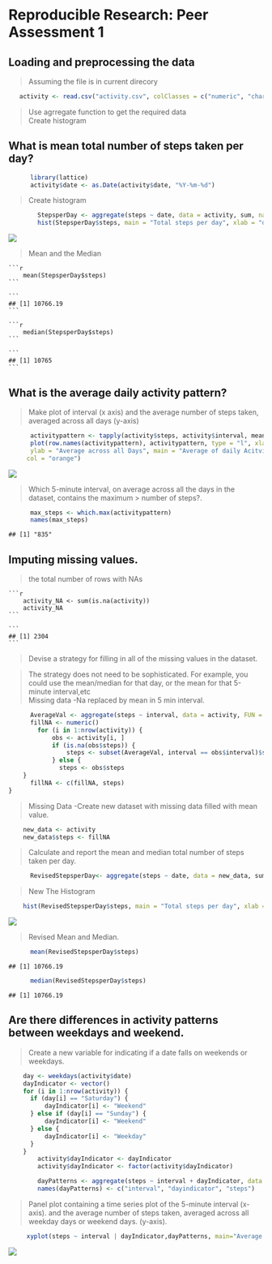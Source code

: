 # Reproducible Research: Peer Assessment 1


## Loading and preprocessing the data  

> Assuming the file is in current direcory  




```r
   activity <- read.csv("activity.csv", colClasses = c("numeric", "character", "numeric"))
```

> Use agrregate function to get the required data  
> Create histogram   

## What is mean total number of steps taken per day?  


```r
      library(lattice)
      activity$date <- as.Date(activity$date, "%Y-%m-%d")
```

> Create histogram    


```r
        StepsperDay <- aggregate(steps ~ date, data = activity, sum, na.rm = TRUE)
        hist(StepsperDay$steps, main = "Total steps per day", xlab = "day", col = "Blue")
```

![](PA1_template_files/figure-html/unnamed-chunk-3-1.png) 
> Mean and the Median 

    
    
    ```r
        mean(StepsperDay$steps)
    ```
    
    ```
    ## [1] 10766.19
    ```
    
    ```r
        median(StepsperDay$steps)
    ```
    
    ```
    ## [1] 10765
    ```

## What is the average daily activity pattern?
> Make plot of interval (x axis) and the average number of steps taken, averaged across all
> days (y-axis)  



```r
      activitypattern <- tapply(activity$steps, activity$interval, mean, na.rm = TRUE)
      plot(row.names(activitypattern), activitypattern, type = "l", xlab = "5-minute interval", 
      ylab = "Average across all Days", main = "Average of daily Acitvity Pattern", 
     col = "orange")
```

![](PA1_template_files/figure-html/unnamed-chunk-5-1.png) 


>  Which 5-minute interval, on average across all the days in the dataset, contains the maximum >  number of steps?.      


```r
      max_steps <- which.max(activitypattern)
      names(max_steps)
```

```
## [1] "835"
```

## Imputing missing values.  

> the total number of rows with NAs  

    
    ```r
        activity_NA <- sum(is.na(activity))
        activity_NA
    ```
    
    ```
    ## [1] 2304
    ```
    
> Devise a strategy for filling in all of the missing values in the dataset.

> The strategy does not need to be sophisticated. For example, you could use the mean/median
> for  that day, or the mean for that 5-minute interval,etc    
> Missing data -Na replaced by mean in 5 min interval.    


```r
      AverageVal <- aggregate(steps ~ interval, data = activity, FUN = mean)
      fillNA <- numeric()
        for (i in 1:nrow(activity)) {
            obs <- activity[i, ]
            if (is.na(obs$steps)) {
                steps <- subset(AverageVal, interval == obs$interval)$steps
            } else {
              steps <- obs$steps
    }
      fillNA <- c(fillNA, steps)
}
```
> Missing Data -Create new dataset  with missing data filled with mean value.  



```r
    new_data <- activity
    new_data$steps <- fillNA    
```
> Calculate and report the mean and median total number of steps taken per day.  


```r
      RevisedStepsperDay<- aggregate(steps ~ date, data = new_data, sum, na.rm = TRUE)
```
> New The Histogram  


```r
    hist(RevisedStepsperDay$steps, main = "Total steps per day", xlab = "day", col = "Blue")
```

![](PA1_template_files/figure-html/unnamed-chunk-11-1.png) 

> Revised Mean and Median.  



```r
      mean(RevisedStepsperDay$steps)
```

```
## [1] 10766.19
```

```r
      median(RevisedStepsperDay$steps)
```

```
## [1] 10766.19
```
## Are there differences in activity patterns between weekdays and weekend.  

> Create a new variable for indicating if a date falls on weekends or weekdays.  




```r
    day <- weekdays(activity$date)
    dayIndicator <- vector()
    for (i in 1:nrow(activity)) {
      if (day[i] == "Saturday") {
          dayIndicator[i] <- "Weekend"
      } else if (day[i] == "Sunday") {
          dayIndicator[i] <- "Weekend"
      } else {
          dayIndicator[i] <- "Weekday"
      }
    }
        activity$dayIndicator <- dayIndicator
        activity$dayIndicator <- factor(activity$dayIndicator)

        dayPatterns <- aggregate(steps ~ interval + dayIndicator, data = activity, mean)
        names(dayPatterns) <- c("interval", "dayindicator", "steps")
```


> Panel plot containing a time series plot of the 5-minute interval (x-axis).
> and the average number of steps taken, averaged across all weekday days or weekend days.
> (y-axis).  




```r
     xyplot(steps ~ interval | dayIndicator,dayPatterns, main="Average Steps per Day",type = "l",  xlab = "Interval", ylab = "Number of steps",layout = c(1, 2) )
```

![](PA1_template_files/figure-html/unnamed-chunk-14-1.png) 
